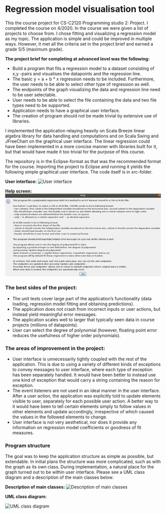# Regression model visualisation tool

This the course project for CS-C2120 Programming studio 2: Project. I completed the course on 4/2020. In the course we were given a list of projects to choose from. I chose fitting and visualizing a regression model as my topic. The application is simple and could be improved in multiple ways. However, it met all the criteria set in the project brief and earned a grade 5/5 (maximum grade).

**The project brief for completing at advanced level was the following:**
- Build a program that fits a regression model to a dataset consisting of x,y -pairs and visualises the datapoints and the regression line.
- The basic y = a + b * x regression needs to be included. Furthermore, the user needs to be able to select other type of regression as well.
- The endpoints of the graph visualizing the data and regression line need to be user selectable.
- User needs to be able to select the file containing the data and two file types need to be supported.
- Application needs to have a graphical user interface.
- The creation of program should not be made trivial by extensive use of libraries.

I implemented the application relaying heavily on Scala Breeze linear algebra library for data handling and computations and on Scala Swing and JFreeChart on the graphical user interface. The linear regression could have been implemented in a more concise manner with libraries built for it, but that would have made it too trivial for the purpose of this course.

The repository is in the Eclipse-format as that was the recommended format for the course. Importing the project to Eclipse and running it yields the following simple graphical user interface. The code itself is in src-folder.

**User interface:**
![User interface](https://raw.githubusercontent.com/mholtta/CS-C2120_Programming_studio2-project/master/readMeImages/GUI.png?token=AOTNNCCE5GSVKABSHU7Y7NC7HED7E)

**Help screen:**
![Help screen](https://raw.githubusercontent.com/mholtta/Regression_model_visualization/master/readMeImages/Help_screen.png)

### The best sides of the project:
-	The unit tests cover large part of the application’s functionality (data loading, regression model fitting and obtaining predictions).
-	The application does not crash from incorrect inputs or user actions, but instead yield meaningful error messages.
-	The application scales well to larger that typically seen data in course projects (millions of datapoints).
-	User can select the degree of polynomial (however, floating point error reduces the usefulness of higher order polynomials).

### The areas of improvement in the project:
-	User interface is unnecessarily tightly coupled with the rest of the application. This is due to using a variety of different kinds of exceptions to convey messages to user interface, where each type of exception has been separately handled. It would have been better to instead use one kind of exception that would carry a string containing the reason for exception.
-	The event listeners are not used in an ideal manner in the user interface. After a user action, the application was explicitly told to update elements visible to user, separately for each possible user action. A better way to it would have been to tell certain elements simply to follow values in other elements and update accordingly, irrespective of which caused the values in the followed elements to change.
-	User interface is not very aesthetical, nor does it provide any information on regression model coefficients or goodness of fit measures.

### Program structure 
The goal was to keep the application structure as simple as possible, but extendable. In initial plans the structure was more complicated, such as with the graph as its own class. During implementation, a natural place for the graph turned out to be within user interface. Please see a UML class diagram and a description of the main classes below.

**Description of main classes:**
![Description of main classes](https://raw.githubusercontent.com/mholtta/CS-C2120_Programming_studio2-project/master/readMeImages/Main_classes.png?token=AOTNNCDRFS5IZRQKSNSVP7K7HEEHY)

**UML class diagram:**

![UML class diagram](https://raw.githubusercontent.com/mholtta/CS-C2120_Programming_studio2-project/master/readMeImages/UML_class_diagram.png?token=AOTNNCHREESKXPOWXQPSU427HEEKY)
